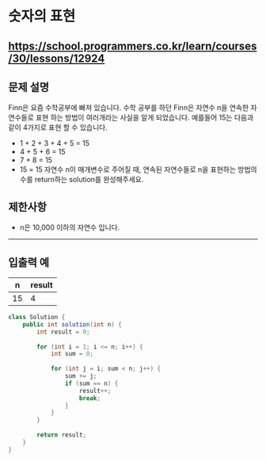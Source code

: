 # 숫자의 표현
https://school.programmers.co.kr/learn/courses/30/lessons/12924
---
## 문제 설명
Finn은 요즘 수학공부에 빠져 있습니다. 수학 공부를 하던 Finn은 자연수 n을 연속한 자연수들로 표현 하는 방법이 여러개라는 사실을 알게 되었습니다. 예를들어 15는 다음과 같이 4가지로 표현 할 수 있습니다.

+ 1 + 2 + 3 + 4 + 5 = 15
+ 4 + 5 + 6 = 15
+ 7 + 8 = 15
+ 15 = 15
자연수 n이 매개변수로 주어질 때, 연속된 자연수들로 n을 표현하는 방법의 수를 return하는 solution를 완성해주세요.

## 제한사항
+ n은 10,000 이하의 자연수 입니다.
---
## 입출력 예
| n	| result |
| --- | --- |
| 15	| 4 |
```java
class Solution {
    public int solution(int n) {
        int result = 0;
        
        for (int i = 1; i <= n; i++) {
            int sum = 0;
            
            for (int j = i; sum < n; j++) {
                sum += j;
                if (sum == n) {
                    result++;
                    break;
                }
            }
        }
        
        return result;
    }
}
```